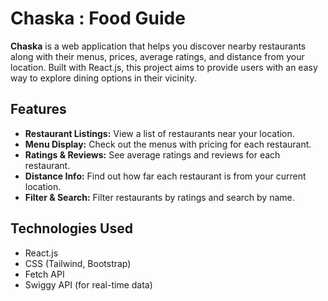 # Chaska : Food Guide

**Chaska** is a web application that helps you discover nearby restaurants along with their menus, prices, average ratings, and distance from your location. Built with React.js, this project aims to provide users with an easy way to explore dining options in their vicinity.

## Features

- **Restaurant Listings:** View a list of restaurants near your location.
- **Menu Display:** Check out the menus with pricing for each restaurant.
- **Ratings & Reviews:** See average ratings and reviews for each restaurant.
- **Distance Info:** Find out how far each restaurant is from your current location.
- **Filter & Search:** Filter restaurants by ratings and search by name.

## Technologies Used

- React.js
- CSS (Tailwind, Bootstrap)
- Fetch API
- Swiggy API (for real-time data)

